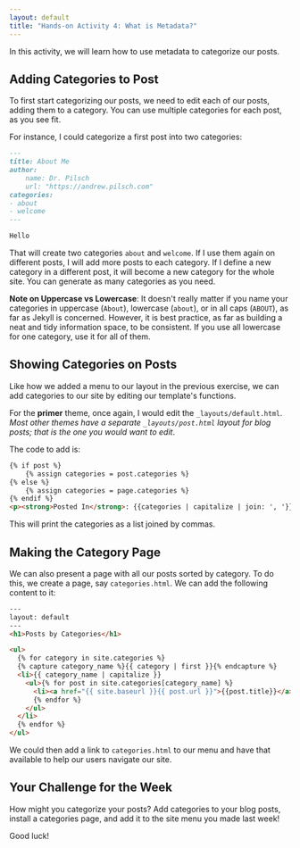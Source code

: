 ```yaml
---
layout: default
title: "Hands-on Activity 4: What is Metadata?"
---
```


In this activity, we will learn how to use metadata to categorize our posts.

## Adding Categories to Post

To first start categorizing our posts, we need to edit each of our posts, adding them to a category. You can use multiple categories for each post, as you see fit.

For instance, I could categorize a first post into two categories:

~~~markdown
---
title: About Me
author:
	name: Dr. Pilsch
	url: "https://andrew.pilsch.com"
categories:
- about
- welcome
---

Hello
~~~

That will create two categories `about` and `welcome`. If I use them again on different posts, I will add more posts to each category. If I define a new category in a different post, it will become a new category for the whole site. You can generate as many categories as you need.

**Note on Uppercase vs Lowercase**: It doesn't really matter if you name your categories in uppercase (`About`), lowercase (`about`), or in all caps (`ABOUT`), as far as Jekyll is concerned. However, it is best practice, as far as building a neat and tidy information space, to be consistent. If you use all lowercase for one category, use it for all of them.

## Showing Categories on Posts

Like how we added a menu to our layout in the previous exercise, we can add categories to our site by editing our template's functions.

For the **primer** theme, once again, I would edit the `_layouts/default.html`. *Most other themes have a separate `_layouts/post.html` layout for blog posts; that is the one you would want to edit*.

The code to add is:

~~~html
{% if post %}
	{% assign categories = post.categories %}
{% else %}
	{% assign categories = page.categories %}
{% endif %}
<p><strong>Posted In</strong>: {{categories | capitalize | join: ', '}}</p>
~~~

This will print the categories as a list joined by commas.

## Making the Category Page 

We can also present a page with all our posts sorted by category. To do this, we create a page, say `categories.html`. We can add the following content to it:

~~~html
---
layout: default
---
<h1>Posts by Categories</h1>

<ul>
  {% for category in site.categories %}
  {% capture category_name %}{{ category | first }}{% endcapture %}
  <li>{{ category_name | capitalize }}
    <ul>{% for post in site.categories[category_name] %}
      <li><a href="{{ site.baseurl }}{{ post.url }}">{{post.title}}</a></li>
      {% endfor %}
    </ul>
  </li>
  {% endfor %}
</ul>
~~~

We could then add a link to `categories.html` to our menu and have that available to help our users navigate our site.

## Your Challenge for the Week

How might you categorize your posts? Add categories to your blog posts, install a categories page, and add it to the site menu you made last week!

Good luck!
